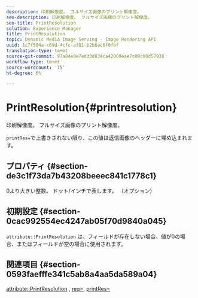 ```yaml
---
description: 印刷解像度。 フルサイズ画像のプリント解像度。
seo-description: 印刷解像度。 フルサイズ画像のプリント解像度。
seo-title: PrintResolution
solution: Experience Manager
title: PrintResolution
topic: Dynamic Media Image Serving - Image Rendering API
uuid: 1c7f504a-c69d-4cfc-af01-b2b6ac6f0fbf
translation-type: tm+mt
source-git-commit: 97a84e8e7edd3d834ca42069eae7c09c00d57938
workflow-type: tm+mt
source-wordcount: '75'
ht-degree: 6%

---
```



# PrintResolution{#printresolution}

印刷解像度。 フルサイズ画像のプリント解像度。

`printRes=`で上書きされない限り、この値は返信画像のヘッダーに埋め込まれます。

## プロパティ {#section-de3c1f73da7b43208beeec841c1778c1}

0より大きい整数。 ドット/インチで表します。 （オプション）

## 初期設定 {#section-0cac992554ec4247ab05f70d9840a045}

`attribute::PrintResolution` は、フィールドが存在しない場合、値が0の場合、またはフィールドが空の場合に使用されます。

## 関連項目 {#section-0593faefffe341c5ab8a4aa5da589a04}

[attribute::PrintResolution](../../../../../../is-api/image-catalog/image-serving-api-ref/c-image-catalog-reference/c-attributes-reference/r-printresolution.md#reference-a53c6850077148c9bd88a8c5c1c400c5) ,  [req=](../../../../../../is-api/http-ref/image-serving-api-ref/c-http-protocol-reference/c-command-reference/r-req/r-req.md#reference-907cdb4a97034db7ad94695f25552e76),  [printRes=](../../../../../../is-api/http-ref/image-serving-api-ref/c-http-protocol-reference/c-command-reference/r-printres.md#reference-84f52afff4704c4b9d58e4bbbaea1491)
